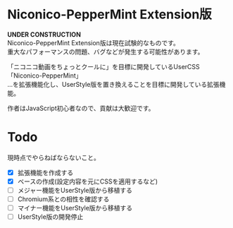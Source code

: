 # Niconico-PepperMint Extension版
**UNDER CONSTRUCTION**  
Niconico-PepperMint Extension版は現在試験的なものです。  
重大なパフォーマンスの問題、バグなどが発生する可能性があります。

「ニコニコ動画をちょっとクールに」を目標に開発しているUserCSS「Niconico-PepperMint」  
...を拡張機能化し、UserStyle版を置き換えることを目標に開発している拡張機能。

作者はJavaScript初心者なので、貢献は大歓迎です。  

# Todo
現時点でやらねばならないこと。  
- [x] 拡張機能を作成する
- [x] ベースの作成(設定内容を元にCSSを適用するなど)
- [ ] メジャー機能をUserStyle版から移植する
- [ ] Chromium系との相性を確認する
- [ ] マイナー機能をUserStyle版から移植する
- [ ] UserStyle版の開発停止

